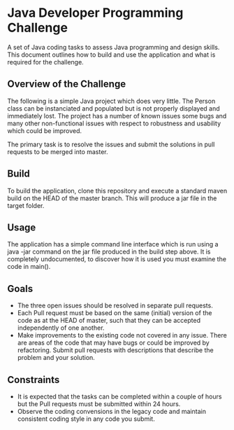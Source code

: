 # Java Developer Programming Challenge
A set of Java coding tasks to assess Java programming and design skills. This document outlines how to build and use the application and what is required for the challenge.

## Overview of the Challenge
The following is a simple Java project which does very little. The Person class can be instanciated and populated but is not properly displayed and immediately lost. The project has a number of known issues some bugs and many other non-functional issues with respect to robustness and usability which could be improved.

The primary task is to resolve the issues and submit the solutions in pull requests to be merged into master.

## Build
To build the application, clone this repository and execute a standard maven build on the HEAD of the master branch. This will produce a jar file in the target folder.

## Usage
The application has a simple command line interface which is run using a java -jar command on the jar file produced in the build step above. It is completely undocumented, to discover how it is used you must examine the code in main().

## Goals
* The three open issues should be resolved in separate pull requests.
* Each Pull request must be based on the same (initial) version of the code as at the HEAD of master, such that they can be accepted independently of one another.
* Make improvements to the existing code not covered in any issue. There are areas of the code that may have bugs or could be improved by refactoring. Submit pull requests with descriptions that describe the problem and your solution.

## Constraints
* It is expected that the tasks can be completed within a couple of hours but the Pull requests must be submitted within 24 hours.
* Observe the coding convensions in the legacy code and maintain consistent coding style in any code you submit.
